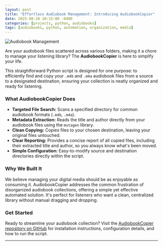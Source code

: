 ```yaml
---
layout: post
title: "Effortless Audiobook Management: Introducing AudiobookCopier"
date: 2025-08-28 10:15:00 -0400
categories: [projects, python, audiobooks]
tags: [audiobooks, python, automation, organization, media]
---
```


![Audiobook Management](/assets/img/alatumcode-PNbDkQ2DDgM-unsplash.jpg)


Are your audiobook files scattered across various folders, making it a chore to manage your listening library? The **AudiobookCopier** is here to simplify your life.

This straightforward Python script is designed for one purpose: to efficiently find and copy your `.m4b` and `.m4a` audiobook files from a source to a designated destination, ensuring your collection is neatly organized and ready for listening.

### What AudiobookCopier Does

*   **Targeted File Search:** Scans a specified directory for common audiobook formats (`.m4b`, `.m4a`).
*   **Metadata Extraction:** Reads the title and author directly from your audiobook files using the `mutagen` library.
*   **Clean Copying:** Copies files to your chosen destination, leaving your original files untouched.
*   **Clear Reporting:** Provides a concise report of all copied files, including their extracted title and author, so you always know what's been moved.
*   **Simple Configuration:** Easy-to-modify source and destination directories directly within the script.

### Why We Built It

We believe managing your digital media should be as enjoyable as consuming it. AudiobookCopier addresses the common frustration of disorganized audiobook collections, offering a simple yet effective automated solution. It's perfect for listeners who want a clean, centralized library without manual dragging and dropping.

### Get Started

Ready to streamline your audiobook collection? Visit the [AudiobookCopier repository on GitHub](https://github.com/jharri34/AudiobookCopier) for installation instructions, configuration details, and how to run the script.

---
